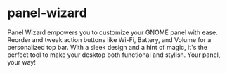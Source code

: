 # panel-wizard
Panel Wizard empowers you to customize your GNOME panel with ease. Reorder and tweak action buttons like Wi-Fi, Battery, and Volume for a personalized top bar. With a sleek design and a hint of magic, it's the perfect tool to make your desktop both functional and stylish. Your panel, your way!
